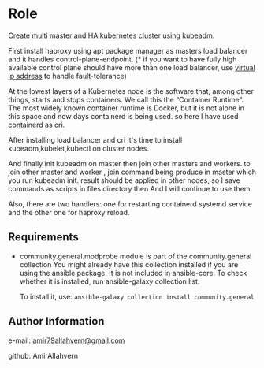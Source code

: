 Role
=========

Create multi master and HA kubernetes cluster using kubeadm.

First install haproxy using apt package manager as masters load balancer and it handles control-plane-endpoint.
(* if you want to have fully high available control plane should have more than one load balancer, use [virtual ip address](https://en.wikipedia.org/wiki/Virtual_IP_address) to handle fault-tolerance)

At the lowest layers of a Kubernetes node is the software that, among other things, starts and stops containers. We call this the “Container Runtime”. The most widely known container runtime is Docker, but it is not alone in this space and now days containerd is being used.
so here I have used containerd as cri.

After installing load balancer and cri it's time to install kubeadm,kubelet,kubectl on cluster nodes.

And finally init kubeadm on master then join other masters and workers.
to join other master and worker , join command being produce in master which you run kubeadm init.
result should be applied in other nodes, so I save commands as scripts in files directory then And I will continue to use them.

Also, there are two handlers: one for restarting containerd systemd service and the other one for haproxy reload.

Requirements
------------

- community.general.modprobe module is part of the community.general collection
    You might already have this collection installed if you are using the ansible package. It is not included in ansible-core. To check whether it is installed, run ansible-galaxy collection list.
    
    To install it, use: ```ansible-galaxy collection install community.general```

Author Information
------------------
e-mail: amir79allahvern@gmail.com

github: AmirAllahvern